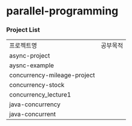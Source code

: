 # parallel-programming

### Project List
| | |
|-|-|
|프로젝트명|공부목적|
|async-project||
|aysnc-example||
|concurrency-mileage-project||
|concurrency-stock||
|concurrency_lecture1||
|java-concurrency||
|java-concurrent||
